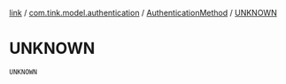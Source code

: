 [link](../../index.md) / [com.tink.model.authentication](../index.md) / [AuthenticationMethod](index.md) / [UNKNOWN](./-u-n-k-n-o-w-n.md)

# UNKNOWN

`UNKNOWN`